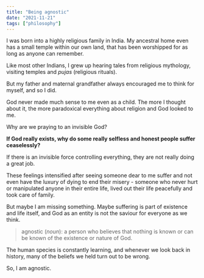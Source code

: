 ```yaml
---
title: "Being agnostic"
date: "2021-11-21"
tags: ["philosophy"]
---
```

I was born into a highly religious family in India. My ancestral home even has a small temple within our own land, that has been worshipped for as long as anyone can remember.

Like most other Indians, I grew up hearing tales from religious mythology, visiting temples and *pujas* (religious rituals). 

But my father and maternal grandfather always encouraged me to think for myself, and so I did.

God never made much sense to me even as a child. The more I thought about it, the more paradoxical everything about religion and God looked to me.

Why are we praying to an invisible God?

**If God really exists, why do some really selfless and honest people suffer ceaselessly?**

If there is an invisible force controlling everything, they are not really doing a great job.

These feelings intensified after seeing someone dear to me suffer and not even have the luxury of dying to end their misery - someone who never hurt or manipulated anyone in their entire life, lived out their life peacefully and took care of family.

But maybe I am missing something. Maybe suffering is part of existence and life itself, and God as an entity is not the saviour for everyone as we think.

> agnostic (*noun*): a person who believes that nothing is known or can be known of the existence or nature of God.

The human species is constantly learning, and whenever we look back in history, many of the beliefs we held turn out to be wrong.

So, I am agnostic.